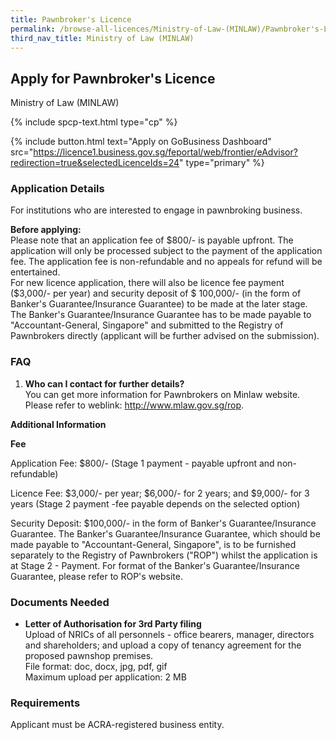 ```yaml
---
title: Pawnbroker's Licence
permalink: /browse-all-licences/Ministry-of-Law-(MINLAW)/Pawnbroker's-Licence
third_nav_title: Ministry of Law (MINLAW)
---
```


## Apply for Pawnbroker's Licence

Ministry of Law (MINLAW)

{% include spcp-text.html type="cp" %}

{% include button.html text="Apply on GoBusiness Dashboard" src="https://licence1.business.gov.sg/feportal/web/frontier/eAdvisor?redirection=true&selectedLicenceIds=24" type="primary" %}

<H3>Application Details</H3>

<p>For institutions who are interested to engage in pawnbroking business.</p>
 <p><Strong>Before applying:</Strong><br>
 Please note that an application fee of $800/- is payable upfront. The application will only be processed subject to the payment of the application fee. The application fee is non-refundable and no appeals for refund will be entertained.<br>
 For new licence application, there will also be licence fee payment ($3,000/- per year) and security deposit of $ 100,000/- (in the form of Banker's Guarantee/Insurance Guarantee) to be made at the later stage. The Banker's Guarantee/Insurance Guarantee has to be made payable to "Accountant-General, Singapore" and submitted to the Registry of Pawnbrokers directly (applicant will be further advised on the submission).</p>
 <H3>FAQ</H3>
 <ol>
 <li><Strong>Who can I contact for further details?</Strong><br>
 You can get more information for Pawnbrokers on Minlaw website.<br>
 Please refer to weblink: <a href="http://www.mlaw.gov.sg/rop" target="_blank" rel="noopener">http://www.mlaw.gov.sg/rop</a>.</li>
</ol>

<strong>Additional Information</strong>

<p><strong>Fee</strong></p>
<p>Application Fee: $800/- (Stage 1 payment - payable upfront and non-refundable)</p>
<p>Licence Fee: $3,000/- per year; $6,000/- for 2 years; and $9,000/- for 3 years (Stage 2 payment -fee payable depends on the selected option)</p>
<p>Security Deposit: $100,000/- in the form of Banker's Guarantee/Insurance Guarantee. The Banker's Guarantee/Insurance Guarantee, which should be made payable to "Accountant-General, Singapore", is to be furnished separately to the Registry of Pawnbrokers ("ROP") whilst the application is at Stage 2 - Payment. For format of the Banker's Guarantee/Insurance Guarantee, please refer to ROP's website.</p>

<H3>Documents Needed</H3>

<ul>
 <li><strong>Letter of Authorisation for 3rd Party filing</strong><br>
 Upload of NRICs of all personnels - office bearers, manager, directors and shareholders; and upload a copy of tenancy agreement for the proposed pawnshop premises.<br>
File format: doc, docx, jpg, pdf, gif<br>
Maximum upload per application: 2 MB</li>
 </ul>

<H3>Requirements</H3>

<p>Applicant must be ACRA-registered business entity.</p>

